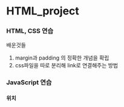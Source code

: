 # HTML_project

### HTML, CSS 연습

배운것들
1. margin과 padding 의 정확한 개념을 확립
2. css파일을 따로 분리해 link로 연결해주는 방법

### JavaScript 연습

#### 위치 <br>
<script type = "text/javascript"><br>
  //JS코드<br>
</script><br>

